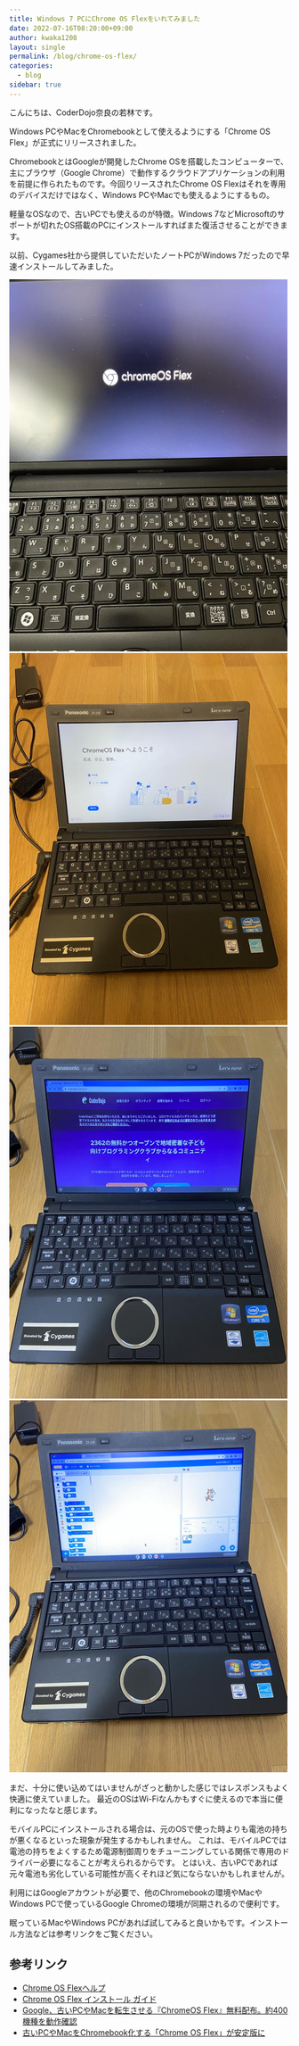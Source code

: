 ```yaml
---
title: Windows 7 PCにChrome OS Flexをいれてみました
date: 2022-07-16T08:20:00+09:00
author: kwaka1208
layout: single
permalink: /blog/chrome-os-flex/
categories:
  - blog
sidebar: true
---
```

こんにちは、CoderDojo奈良の若林です。

Windows PCやMacをChromebookとして使えるようにする「Chrome OS Flex」が正式にリリースされました。

ChromebookとはGoogleが開発したChrome OSを搭載したコンピューターで、主にブラウザ（Google Chrome）で動作するクラウドアプリケーションの利用を前提に作られたものです。今回りリースされたChrome OS Flexはそれを専用のデバイスだけではなく、Windows PCやMacでも使えるようにするもの。

軽量なOSなので、古いPCでも使えるのが特徴。Windows 7などMicrosoftのサポートが切れたOS搭載のPCにインストールすればまた復活させることができます。

以前、Cygames社から提供していただいたノートPCがWindows 7だったので早速インストールしてみました。

![](/assets/images/2022/chrome-os-flex1.jpg) ![](/assets/images/2022/chrome-os-flex2.jpg)
![](/assets/images/2022/chrome-os-flex3.jpg) ![](/assets/images/2022/chrome-os-flex4.jpg)

まだ、十分に使い込めてはいませんがざっと動かした感じではレスポンスもよく快適に使えていました。
最近のOSはWi-Fiなんかもすぐに使えるので本当に便利になったなと感じます。

モバイルPCにインストールされる場合は、元のOSで使った時よりも電池の持ちが悪くなるといった現象が発生するかもしれません。
これは、モバイルPCでは電池の持ちをよくするため電源制御周りをチューニングしている関係で専用のドライバー必要になることが考えられるからです。
とはいえ、古いPCであれば元々電池も劣化している可能性が高くそれほど気にならないかもしれませんが。

利用にはGoogleアカウントが必要で、他のChromebookの環境やMacやWindows PCで使っているGoogle Chromeの環境が同期されるので便利です。

眠っているMacやWindows PCがあれば試してみると良いかもです。インストール方法などは参考リンクをご覧ください。

## 参考リンク
- [Chrome OS Flexヘルプ](https://support.google.com/chromeosflex#topic=11618314)
- [Chrome OS Flex インストール ガイド](https://support.google.com/chromeosflex/answer/11552529?hl=ja)
- [Google、古いPCやMacを転生させる『ChromeOS Flex』無料配布。約400機種を動作確認](https://www.techno-edge.net/article/2022/07/15/94.html)
- [古いPCやMacをChromebook化する「Chrome OS Flex」が安定版に](https://www.itmedia.co.jp/news/articles/2207/15/news167.html)